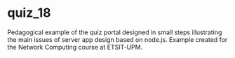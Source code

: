 # quiz_18
Pedagogical example of the quiz portal designed in small steps illustrating the main issues of server app design based on node.js. Example created for the Network Computing course at ETSIT-UPM.
